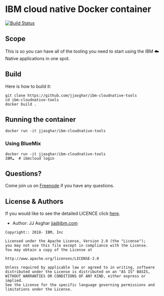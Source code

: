 # IBM cloud native Docker container

[![Build Status](https://travis-ci.org/jjasghar/ibm-cloudnative-tools.svg?branch=master)](https://travis-ci.org/jjasghar/ibm-cloudnative-tools)

## Scope

This is so you can have all of the tooling you need to start using
the IBM :cloud: Native applications in one spot.

## Build

Here is how to build it:

```shell
git clone https://github.com/jjasghar/ibm-cloudnative-tools
cd ibm-cloudnative-tools
docker build .
```

## Running the container

```shell
docker run -it jjasghar/ibm-cloudnative-tools
```

### Using BlueMix

```shell
docker run -it jjasghar/ibm-cloudnative-tools
IBM☁️  # ibmcloud login
```

## Questions?

Come join us on [Freenode](http://webchat.freenode.net/?channels=ibmcloud) if you have
any questions.

## License & Authors

If you would like to see the detailed LICENCE click [here](./LICENCE).

- Author: JJ Asghar <jja@ibm.com>

```text
Copyright:: 2018- IBM, Inc

Licensed under the Apache License, Version 2.0 (the "License");
you may not use this file except in compliance with the License.
You may obtain a copy of the License at

http://www.apache.org/licenses/LICENSE-2.0

Unless required by applicable law or agreed to in writing, software
distributed under the License is distributed on an "AS IS" BASIS,
WITHOUT WARRANTIES OR CONDITIONS OF ANY KIND, either express or implied.
See the License for the specific language governing permissions and
limitations under the License.
```
